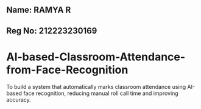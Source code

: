 ## Name: RAMYA R
## Reg No: 212223230169
# AI-based-Classroom-Attendance-from-Face-Recognition
To build a system that automatically marks classroom attendance using AI-based face recognition, reducing manual roll call time and improving accuracy.
